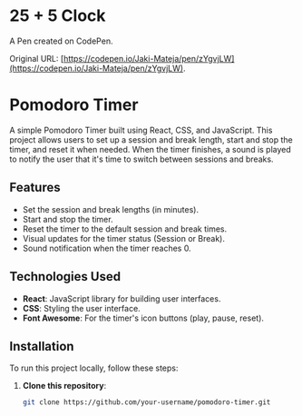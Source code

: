 # 25 + 5 Clock

A Pen created on CodePen.

Original URL: [https://codepen.io/Jaki-Mateja/pen/zYgvjLW](https://codepen.io/Jaki-Mateja/pen/zYgvjLW).

# Pomodoro Timer

A simple Pomodoro Timer built using React, CSS, and JavaScript. This project allows users to set up a session and break length, start and stop the timer, and reset it when needed. When the timer finishes, a sound is played to notify the user that it's time to switch between sessions and breaks.

## Features
- Set the session and break lengths (in minutes).
- Start and stop the timer.
- Reset the timer to the default session and break times.
- Visual updates for the timer status (Session or Break).
- Sound notification when the timer reaches 0.
  
## Technologies Used
- **React**: JavaScript library for building user interfaces.
- **CSS**: Styling the user interface.
- **Font Awesome**: For the timer's icon buttons (play, pause, reset).
  
## Installation

To run this project locally, follow these steps:

1. **Clone this repository**:

   ```bash
   git clone https://github.com/your-username/pomodoro-timer.git
